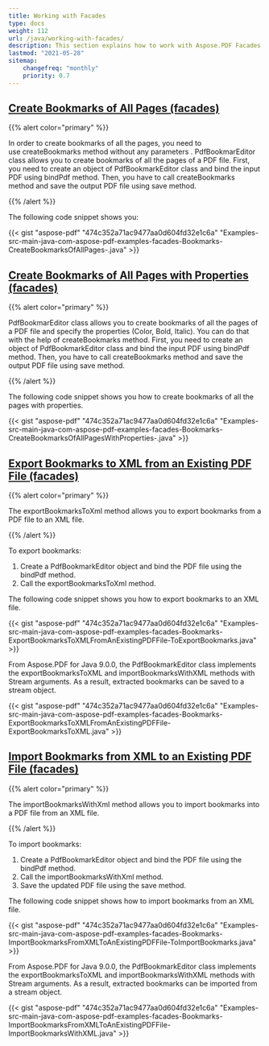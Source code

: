 ```yaml
---
title: Working with Facades
type: docs
weight: 112
url: /java/working-with-facades/
description: This section explains how to work with Aspose.PDF Facades - a toolset for popular operations with PDF.
lastmod: "2021-05-28"
sitemap:
    changefreq: "monthly"
    priority: 0.7
---
```


## <ins>**Create Bookmarks of All Pages (facades)**
{{% alert color="primary" %}}

In order to create bookmarks of all the pages, you need to use createBookmarks method without any parameters . PdfBookmarEditor class allows you to create bookmarks of all the pages of a PDF file. First, you need to create an object of PdfBookmarkEditor class and bind the input PDF using bindPdf method. Then, you have to call createBookmarks method and save the output PDF file using save method.

{{% /alert %}}

The following code snippet shows you:



{{< gist "aspose-pdf" "474c352a71ac9477aa0d604fd32e1c6a" "Examples-src-main-java-com-aspose-pdf-examples-facades-Bookmarks-CreateBookmarksOfAllPages-.java" >}}
## <ins>**Create Bookmarks of All Pages with Properties (facades)**

{{% alert color="primary" %}}

PdfBookmarEditor class allows you to create bookmarks of all the pages of a PDF file and specify the properties (Color, Bold, Italic). You can do that with the help of createBookmarks method. First, you need to create an object of PdfBookmarkEditor class and bind the input PDF using bindPdf method. Then, you have to call createBookmarks method and save the output PDF file using save method.

{{% /alert %}}

The following code snippet shows you how to create bookmarks of all the pages with properties.



{{< gist "aspose-pdf" "474c352a71ac9477aa0d604fd32e1c6a" "Examples-src-main-java-com-aspose-pdf-examples-facades-Bookmarks-CreateBookmarksOfAllPagesWithProperties-.java" >}}
## <ins>**Export Bookmarks to XML from an Existing PDF File (facades)**
{{% alert color="primary" %}}

The exportBookmarksToXml method allows you to export bookmarks from a PDF file to an XML file.

{{% /alert %}}

To export bookmarks:

1. Create a PdfBookmarkEditor object and bind the PDF file using the bindPdf method.
1. Call the exportBookmarksToXml method.

The following code snippet shows you how to export bookmarks to an XML file.



{{< gist "aspose-pdf" "474c352a71ac9477aa0d604fd32e1c6a" "Examples-src-main-java-com-aspose-pdf-examples-facades-Bookmarks-ExportBookmarksToXMLFromAnExistingPDFFile-ToExportBookmarks.java" >}}



From Aspose.PDF for Java 9.0.0, the PdfBookmarkEditor class implements the exportBookmarksToXML and importBookmarksWithXML methods with Stream arguments. As a result, extracted bookmarks can be saved to a stream object.



{{< gist "aspose-pdf" "474c352a71ac9477aa0d604fd32e1c6a" "Examples-src-main-java-com-aspose-pdf-examples-facades-Bookmarks-ExportBookmarksToXMLFromAnExistingPDFFile-ExportBookmarksToXML.java" >}}
## <ins>**Import Bookmarks from XML to an Existing PDF File (facades)**

{{% alert color="primary" %}}

The importBookmarksWithXml method allows you to import bookmarks into a PDF file from an XML file.

{{% /alert %}}

To import bookmarks:

1. Create a PdfBookmarkEditor object and bind the PDF file using the bindPdf method.
1. Call the importBookmarksWithXml method.
1. Save the updated PDF file using the save method.

The following code snippet shows how to import bookmarks from an XML file.



{{< gist "aspose-pdf" "474c352a71ac9477aa0d604fd32e1c6a" "Examples-src-main-java-com-aspose-pdf-examples-facades-Bookmarks-ImportBookmarksFromXMLToAnExistingPDFFile-ToImportBookmarks.java" >}}



From Aspose.PDF for Java 9.0.0, the PdfBookmarkEditor class implements the exportBookmarksToXML and importBookmarksWithXML methods with Stream arguments. As a result, extracted bookmarks can be imported from a stream object.



{{< gist "aspose-pdf" "474c352a71ac9477aa0d604fd32e1c6a" "Examples-src-main-java-com-aspose-pdf-examples-facades-Bookmarks-ImportBookmarksFromXMLToAnExistingPDFFile-ImportBookmarksWithXML.java" >}}
